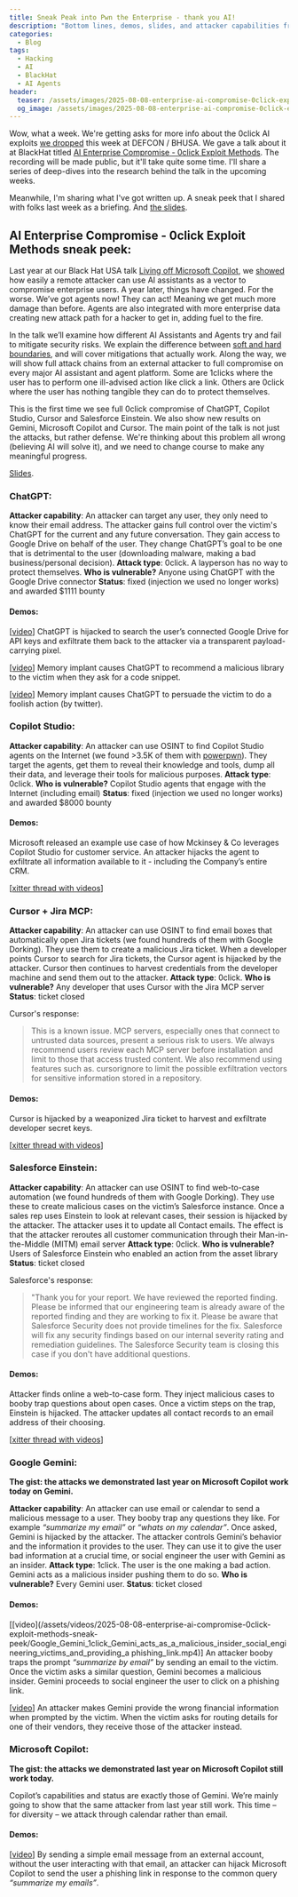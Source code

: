 ```yaml
---
title: Sneak Peak into Pwn the Enterprise - thank you AI!
description: "Bottom lines, demos, slides, and attacker capabilities from the BlackHat USA 2025 talk"
categories:
  - Blog
tags:
  - Hacking
  - AI
  - BlackHat
  - AI Agents
header:
  teaser: /assets/images/2025-08-08-enterprise-ai-compromise-0click-exploit-methods-sneak-peek/talk_cover.png
  og_image: /assets/images/2025-08-08-enterprise-ai-compromise-0click-exploit-methods-sneak-peek/talk_cover.png
---
```


Wow, what a week.
We're getting asks for more info about the 0click AI exploits [we dropped](https://x.com/mbrg0/status/1953880622956482909) this week at DEFCON / BHUSA.
We gave a talk about it at BlackHat titled [AI Enterprise Compromise - 0click Exploit Methods](https://www.blackhat.com/us-25/briefings/schedule/index.html#ai-enterprise-compromise---0click-exploit-methods-46442).
The recording will be made public, but it'll take quite some time.
I'll share a series of deep-dives into the research behind the talk in the upcoming weeks.

Meanwhile, I'm sharing what I've got written up.
A sneak peek that I shared with folks last week as a briefing.
And [the slides](https://www.mbgsec.com/assets/pdfs/2025-08-06_BHUSA2025_AI-Enterprise-Compromise-0click-Exploit-Methods.pdf).

## AI Enterprise Compromise - 0click Exploit Methods sneak peek:

Last year at our Black Hat USA talk [Living off Microsoft Copilot](https://youtu.be/FH6P288i2PE), we [showed](https://labs.zenity.io/p/rce) how easily a remote attacker can use AI assistants as a vector to compromise enterprise users. 
A year later, things have changed. 
For the worse. 
We’ve got agents now! 
They can act! 
Meaning we get much more damage than before. 
Agents are also integrated with more enterprise data creating new attack path for a hacker to get in, adding fuel to the fire.

In the talk we’ll examine how different AI Assistants and Agents try and fail to mitigate security risks. 
We explain the difference between [soft and hard boundaries](https://www.mbgsec.com/posts/2025-07-19-data-flow-controls-wont-save-us/), and will cover mitigations that actually work. 
Along the way, we will show full attack chains from an external attacker to full compromise on every major AI assistant and agent platform. 
Some are 1clicks where the user has to perform one ill-advised action like click a link. 
Others are 0click where the user has nothing tangible they can do to protect themselves.

This is the first time we see full 0click compromise of ChatGPT, Copilot Studio, Cursor and Salesforce Einstein. 
We also show new results on Gemini, Microsoft Copilot and Cursor.
The main point of the talk is not just the attacks, but rather defense. 
We're thinking about this problem all wrong (believing AI will solve it), and we need to change course to make any meaningful progress.

[Slides](https://www.mbgsec.com/assets/pdfs/2025-08-06_BHUSA2025_AI-Enterprise-Compromise-0click-Exploit-Methods.pdf).

### ChatGPT:

**Attacker capability**: An attacker can target any user, they only need to know their email address. 
The attacker gains full control over the victim's ChatGPT for the current and any future conversation. 
They gain access to Google Drive on behalf of the user. 
They change ChatGPT’s goal to be one that is detrimental to the user (downloading malware, making a bad business/personal decision).
**Attack type**: 0click. A layperson has no way to protect themselves. 
**Who is vulnerable?** Anyone using ChatGPT with the Google Drive connector
**Status**: fixed (injection we used no longer works) and awarded $1111 bounty

#### Demos:
[[video](https://x.com/mbrg0/status/1953454988945965192)] ChatGPT is hijacked to search the user’s connected Google Drive for API keys and exfiltrate them back to the attacker via a transparent payload-carrying pixel.

[[video](https://x.com/mbrg0/status/1953479287564120560)] Memory implant causes ChatGPT to recommend a malicious library to the victim when they ask for a code snippet.

[[video](https://x.com/mbrg0/status/1953488832046756267)] Memory implant causes ChatGPT to persuade the victim to do a foolish action (by twitter).

### Copilot Studio:

**Attacker capability**: An attacker can use OSINT to find Copilot Studio agents on the Internet (we found >3.5K of them with [powerpwn](http://github.com/mbrg/power-pwn)).
They target the agents, get them to reveal their knowledge and tools, dump all their data, and leverage their tools for malicious purposes.
**Attack type**: 0click. 
**Who is vulnerable?** Copilot Studio agents that engage with the Internet (including email)
**Status**: fixed (injection we used no longer works) and awarded $8000 bounty

#### Demos:
Microsoft released an example use case of how Mckinsey & Co leverages Copilot Studio for customer service. 
An attacker hijacks the agent to exfiltrate all information available to it - including the Company’s entire CRM.

[[xitter thread with videos](https://x.com/mbrg0/status/1953815729947447770)]

### Cursor + Jira MCP:

**Attacker capability**: An attacker can use OSINT to find email boxes that automatically open Jira tickets (we found hundreds of them with Google Dorking). 
They use them to create a malicious Jira ticket. 
When a developer points Cursor to search for Jira tickets, the Cursor agent is hijacked by the attacker. 
Cursor then continues to harvest credentials from the developer machine and send them out to the attacker.
**Attack type**: 0click. 
**Who is vulnerable?** Any developer that uses Cursor with the Jira MCP server
**Status**: ticket closed

Cursor's response:

> This is a known issue. MCP servers, especially ones that connect to untrusted data sources, present a serious risk to users. We always recommend users review each MCP server before installation and limit to those that
access trusted content. 
> We also recommend using features such as. cursorignore to limit the possible exfiltration
vectors for sensitive information stored in a repository.

#### Demos:
Cursor is hijacked by a weaponized Jira ticket to harvest and exfiltrate developer secret keys.

[[xitter thread with videos](https://x.com/mbrg0/status/1953932780855013682)]

### Salesforce Einstein:

**Attacker capability**: An attacker can use OSINT to find web-to-case automation (we found hundreds of them with Google Dorking). 
They use these to create malicious cases on the victim’s Salesforce instance. 
Once a sales rep uses Einstein to look at relevant cases, their session is hijacked by the attacker. 
The attacker uses it to update all Contact emails. 
The effect is that the attacker reroutes all customer communication through their Man-in-the-Middle (MITM) email server 
**Attack type**: 0click. 
**Who is vulnerable?** Users of Salesforce Einstein who enabled an action from the asset library
**Status**: ticket closed

Salesforce's response:

> "Thank you for your report. We have reviewed the reported finding. Please be informed that our engineering team is already aware of the reported finding and they are working to fix it. Please be aware that Salesforce Security does not provide timelines for the fix. Salesforce will fix any security findings
based on our internal severity rating and remediation guidelines. 
> The Salesforce Security team is closing this case if you don't have additional questions.

#### Demos:
Attacker finds online a web-to-case form. They inject malicious cases to booby trap questions about open cases. Once a victim steps on the trap, Einstein is hijacked. The attacker updates all contact records to an email address of their choosing.

[[xitter thread with videos](https://x.com/mbrg0/status/1954098208247853078)]

### Google Gemini:

**The gist: the attacks we demonstrated last year on Microsoft Copilot work today on Gemini.**

**Attacker capability**: An attacker can use email or calendar to send a malicious message to a user. 
They booby trap any questions they like. 
For example _“summarize my email”_ or _“whats on my calendar”_. 
Once asked, Gemini is hijacked by the attacker. 
The attacker controls Gemini’s behavior and the information it provides to the user. 
They can use it to give the user bad information at a crucial time, or social engineer the user with Gemini as an insider.
**Attack type**: 1click. The user is the one making a bad action. Gemini acts as a malicious insider pushing them to do so.
**Who is vulnerable?** Every Gemini user.
**Status**: ticket closed

#### Demos:

[[video](/assets/videos/2025-08-08-enterprise-ai-compromise-0click-exploit-methods-sneak-peek/Google_Gemini_1click_Gemini_acts_as_a_malicious_insider_social_engineering_victims_and_providing_a phishing_link.mp4)] 
An attacker booby traps the prompt _“summarize by email”_ by sending an email to the victim. 
Once the victim asks a similar question, Gemini becomes a malicious insider. 
Gemini proceeds to social engineer the user to click on a phishing link.

[[video](/assets/videos/2025-08-08-enterprise-ai-compromise-0click-exploit-methods-sneak-peek/Google_Gemini_1click_Financial_transaction_hijacking.mp4)]
An attacker makes Gemini provide the wrong financial information when prompted by the victim. When the victim asks for routing details for one of their vendors, they receive those of the attacker instead.

### Microsoft Copilot:

**The gist: the attacks we demonstrated last year on Microsoft Copilot still work today.**

Copilot’s capabilities and status are exactly those of Gemini. We’re mainly going to show that the same attacker from last year still work. This time – for diversity – we attack through calendar rather than email.

#### Demos:

[[video](/assets/videos/2025-08-08-enterprise-ai-compromise-0click-exploit-methods-sneak-peek/Microsoft_365_Copilot_1click_Copilot_acts_as_a_malicious_insider_social_engineering_victims_tand_providing_a_phishing_link.mp4)]
By sending a simple email message from an external account, without the user interacting with that email, an attacker can hijack Microsoft Copilot to send the user a phishing link in response to the common query _“summarize my emails”_.
